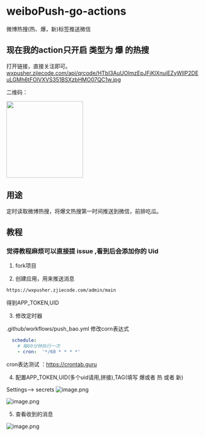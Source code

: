# weiboPush-go-actions
微博热搜(热、爆，新)标签推送微信

##  现在我的action只开启 类型为 爆 的热搜

打开链接，直接关注即可。
[wxpusher.zjiecode.com/api/qrcode/HTbI3AuUOlmzEpJFjKlXnuiEZyWllP2DEuLGMh6tFOlVXVS351BSXzbHMO07QC1w.jpg](http://wxpusher.zjiecode.com/api/qrcode/HTbI3AuUOlmzEpJFjKlXnuiEZyWllP2DEuLGMh6tFOlVXVS351BSXzbHMO07QC1w.jpg)

二维码：

<img src="https://wxpusher.zjiecode.com/api/qrcode/HTbI3AuUOlmzEpJFjKlXnuiEZyWllP2DEuLGMh6tFOlVXVS351BSXzbHMO07QC1w.jpg"
 width="200px" />


## 用途

定时读取微博热搜，将爆文热搜第一时间推送到微信，前排吃瓜。


## 教程

### 觉得教程麻烦可以直接提 issue ,看到后会添加你的 Uid

1. fork项目

2. 创建应用，用来推送消息

```html
https://wxpusher.zjiecode.com/admin/main
```
得到APP_TOKEN,UID

3. 修改定时器

.github/workflows/push_bao.yml 修改corn表达式

```yml
  schedule:
    # 每60分钟执行一次
    - cron:  '*/60 * * * *'
```
cron表达测试 ：https://crontab.guru

4. 配置APP_TOKEN,UID(多个uid请用,拼接),TAG(填写 爆或者 热 或者 新)

Settings--> secrets
![image.png](https://i.loli.net/2021/04/03/TNM2a8OSGXp6Z1F.png)

![image.png](https://i.loli.net/2021/04/03/yEPU5kdWz8RMecY.png)

5. 查看收到的消息

![image.png](https://i.loli.net/2021/04/16/jYKTorZRBfmkghD.png)

